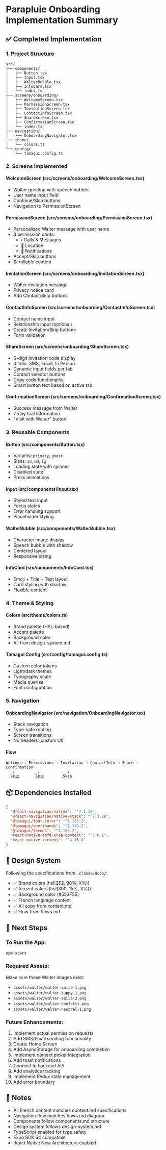 # Parapluie Onboarding Implementation Summary

## ✅ Completed Implementation

### 1. Project Structure
```
src/
├── components/
│   ├── Button.tsx
│   ├── Input.tsx
│   ├── WalterBubble.tsx
│   ├── InfoCard.tsx
│   └── index.ts
├── screens/onboarding/
│   ├── WelcomeScreen.tsx
│   ├── PermissionScreen.tsx
│   ├── InvitationScreen.tsx
│   ├── ContactInfoScreen.tsx
│   ├── ShareScreen.tsx
│   ├── ConfirmationScreen.tsx
│   └── index.ts
├── navigation/
│   └── OnboardingNavigator.tsx
├── theme/
│   └── colors.ts
└── config/
    └── tamagui.config.ts
```

### 2. Screens Implemented

#### WelcomeScreen (src/screens/onboarding/WelcomeScreen.tsx)
- Walter greeting with speech bubble
- User name input field
- Continue/Skip buttons
- Navigation to PermissionScreen

#### PermissionScreen (src/screens/onboarding/PermissionScreen.tsx)
- Personalized Walter message with user name
- 3 permission cards:
  - 📞 Calls & Messages
  - 📍 Location
  - 🔔 Notifications
- Accept/Skip buttons
- Scrollable content

#### InvitationScreen (src/screens/onboarding/InvitationScreen.tsx)
- Walter invitation message
- Privacy notice card
- Add Contact/Skip buttons

#### ContactInfoScreen (src/screens/onboarding/ContactInfoScreen.tsx)
- Contact name input
- Relationship input (optional)
- Create Invitation/Skip buttons
- Form validation

#### ShareScreen (src/screens/onboarding/ShareScreen.tsx)
- 6-digit invitation code display
- 3 tabs: SMS, Email, In Person
- Dynamic input fields per tab
- Contact selector buttons
- Copy code functionality
- Smart button text based on active tab

#### ConfirmationScreen (src/screens/onboarding/ConfirmationScreen.tsx)
- Success message from Walter
- 7-day trial information
- "Visit with Walter" button

### 3. Reusable Components

#### Button (src/components/Button.tsx)
- Variants: `primary`, `ghost`
- Sizes: `sm`, `md`, `lg`
- Loading state with spinner
- Disabled state
- Press animations

#### Input (src/components/Input.tsx)
- Styled text input
- Focus states
- Error handling support
- Placeholder styling

#### WalterBubble (src/components/WalterBubble.tsx)
- Character image display
- Speech bubble with shadow
- Centered layout
- Responsive sizing

#### InfoCard (src/components/InfoCard.tsx)
- Emoji + Title + Text layout
- Card styling with shadow
- Flexible content

### 4. Theme & Styling

#### Colors (src/theme/colors.ts)
- Brand palette (HSL-based)
- Accent palette
- Background color
- All from design-system.md

#### Tamagui Config (src/config/tamagui.config.ts)
- Custom color tokens
- Light/dark themes
- Typography scale
- Media queries
- Font configuration

### 5. Navigation

#### OnboardingNavigator (src/navigation/OnboardingNavigator.tsx)
- Stack navigation
- Type-safe routing
- Screen transitions
- No headers (custom UI)

#### Flow
```
Welcome → Permissions → Invitation → ContactInfo → Share → Confirmation
   ↓          ↓            ↓
  Skip       Skip        Skip
```

## 📦 Dependencies Installed

```json
{
  "@react-navigation/native": "^7.1.18",
  "@react-navigation/native-stack": "^7.3.28",
  "@tamagui/font-inter": "^1.135.2",
  "@tamagui/shorthands": "^1.135.2",
  "@tamagui/themes": "^1.135.2",
  "react-native-safe-area-context": "^5.6.1",
  "react-native-screens": "^4.16.0"
}
```

## 🎨 Design System

Following the specifications from `.claude/docs/`:
- ✅ Brand colors (hsl(252, 98%, X%))
- ✅ Accent colors (hsl(300, 15%, X%))
- ✅ Background color (#553F55)
- ✅ French language content
- ✅ All copy from content.md
- ✅ Flow from flows.md

## 🚀 Next Steps

### To Run the App:
```bash
npm start
```

### Required Assets:
Make sure these Walter images exist:
- `assets/walter/walter-smile-1.png`
- `assets/walter/walter-happy-1.png`
- `assets/walter/walter-smile-2.png`
- `assets/walter/walter-confetti.png`
- `assets/walter/walter-neutral-1.png`

### Future Enhancements:
1. Implement actual permission requests
2. Add SMS/Email sending functionality
3. Create Home Screen
4. Add AsyncStorage for onboarding completion
5. Implement contact picker integration
6. Add toast notifications
7. Connect to backend API
8. Add analytics tracking
9. Implement Redux state management
10. Add error boundary

## 📝 Notes

- All French content matches content.md specifications
- Navigation flow matches flows.md diagram
- Components follow components.md structure
- Design system follows design-system.md
- TypeScript enabled for type safety
- Expo SDK 54 compatible
- React Native New Architecture enabled
